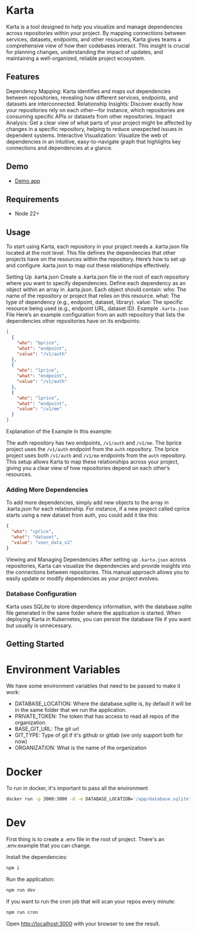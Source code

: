 # Karta

Karta is a tool designed to help you visualize and manage dependencies across repositories within your project. By mapping connections between services, datasets, endpoints, and other resources, Karta gives teams a comprehensive view of how their codebases interact. This insight is crucial for planning changes, understanding the impact of updates, and maintaining a well-organized, reliable project ecosystem.

## Features

Dependency Mapping: Karta identifies and maps out dependencies between repositories, revealing how different services, endpoints, and datasets are interconnected.
Relationship Insights: Discover exactly how your repositories rely on each other—for instance, which repositories are consuming specific APIs or datasets from other repositories.
Impact Analysis: Get a clear view of what parts of your project might be affected by changes in a specific repository, helping to reduce unexpected issues in dependent systems.
Interactive Visualization: Visualize the web of dependencies in an intuitive, easy-to-navigate graph that highlights key connections and dependencies at a glance.

## Demo

- [Demo app](http://karta.barbarakogus.com/)

## Requirements

- Node 22+

## Usage

To start using Karta, each repository in your project needs a .karta.json file located at the root level. This file defines the dependencies that other projects have on the resources within the repository. Here’s how to set up and configure .karta.json to map out these relationships effectively.

Setting Up .karta.json
Create a .karta.json file in the root of each repository where you want to specify dependencies.
Define each dependency as an object within an array in .karta.json. Each object should contain:
who: The name of the repository or project that relies on this resource.
what: The type of dependency (e.g., endpoint, dataset, library).
value: The specific resource being used (e.g., endpoint URL, dataset ID).
Example `.karta.json` File
Here’s an example configuration from an auth repository that lists the dependencies other repositories have on its endpoints:

```json
[
  {
    "who": "bprice",
    "what": "endpoint",
    "value": "/v1/auth"
  },
  {
    "who": "lprice",
    "what": "endpoint",
    "value": "/v1/auth"
  },
  {
    "who": "lprice",
    "what": "endpoint",
    "value": "/v1/me"
  }
]
```

Explanation of the Example
In this example:

The auth repository has two endpoints, `/v1/auth` and `/v1/me`.
The bprice project uses the `/v1/auth` endpoint from the `auth` repository.
The lprice project uses both `/v1/auth` and `/v1/me` endpoints from the `auth` repository.
This setup allows Karta to map these relationships across your project, giving you a clear view of how repositories depend on each other’s resources.

### Adding More Dependencies

To add more dependencies, simply add new objects to the array in .karta.json for each relationship. For instance, if a new project called cprice starts using a new dataset from auth, you could add it like this:

```json
{
  "who": "cprice",
  "what": "dataset",
  "value": "user_data_v2"
}
```

Viewing and Managing Dependencies
After setting up `.karta.json` across repositories, Karta can visualize the dependencies and provide insights into the connections between repositories. This manual approach allows you to easily update or modify dependencies as your project evolves.

### Database Configuration

Karta uses SQLite to store dependency information, with the database.sqlite file generated in the same folder where the application is started. When deploying Karta in Kubernetes, you can persist the database file if you want but usually is unnecessary.

## Getting Started

# Environment Variables

We have some environment variables that need to be passed to make it work:

- DATABASE_LOCATION: Where the database.sqlite is, by default it will be in the same folder that we run the application.
- PRIVATE_TOKEN: The token that has access to read all repos of the organization.
- BASE_GIT_URL: The git url
- GIT_TYPE: Type of git if it's github or gitlab (we only support both for now)
- ORGANIZATION: What is the name of the organization

# Docker

To run in docker, it's important to pass all the environment

```bash
docker run -p 3000:3000 -d -e DATABASE_LOCATION='/app/database.sqlite' -e PRIVATE_TOKEN="your_private_token" -e BASE_GIT_URL="https://api.github.com" -e ORGANIZATION="YourOrganization (ex. KartaRocky)" -e GIT_TYPE="github" ghcr.io/kartarocky/karta:latest
```

# Dev

First thing is to create a .env file in the root of project.
There's an .env.example that you can change.

Install the dependencies:

```bash
npm i
```

Run the application:

```bash
npm run dev
```

If you want to run the cron job that will scan your repos every minute:

```bash
npm run cron
```

Open [http://localhost:3000](http://localhost:3000) with your browser to see the result.
